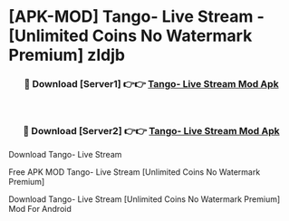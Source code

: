 # [APK-MOD] Tango- Live Stream - [Unlimited Coins No Watermark Premium] zldjb



<div align="center">
<h3>🔴 Download [Server1] 👉👉 <a href="https://momento.my/?title=Tango-_Live_Stream">Tango- Live Stream Mod Apk</a></h3><br>

<h3>🔴 Download [Server2] 👉👉 <a href="https://momento.my/?title=Tango-_Live_Stream">Tango- Live Stream Mod Apk</a></h3>
</div>



Download Tango- Live Stream 

Free APK MOD Tango- Live Stream [Unlimited Coins No Watermark Premium]

Download Tango- Live Stream [Unlimited Coins No Watermark Premium] Mod For Android
